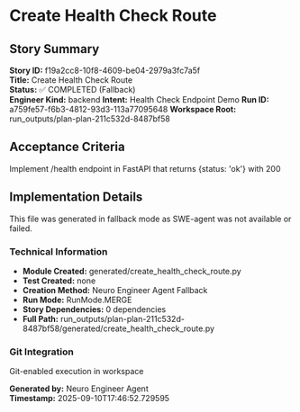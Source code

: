 # Create Health Check Route

## Story Summary
**Story ID:** f19a2cc8-10f8-4609-be04-2979a3fc7a5f  
**Title:** Create Health Check Route  
**Status:** ✅ COMPLETED (Fallback)  
**Engineer Kind:** backend
**Intent:** Health Check Endpoint Demo
**Run ID:** a759fe57-f6b3-4812-93d3-113a77095648
**Workspace Root:** run_outputs/plan-plan-211c532d-8487bf58

## Acceptance Criteria
Implement /health endpoint in FastAPI that returns {status: 'ok'} with 200

## Implementation Details
This file was generated in fallback mode as SWE-agent was not available or failed.

### Technical Information
- **Module Created:** generated/create_health_check_route.py
- **Test Created:** none
- **Creation Method:** Neuro Engineer Agent Fallback
- **Run Mode:** RunMode.MERGE
- **Story Dependencies:** 0 dependencies
- **Full Path:** run_outputs/plan-plan-211c532d-8487bf58/generated/create_health_check_route.py

### Git Integration
Git-enabled execution in workspace

**Generated by:** Neuro Engineer Agent  
**Timestamp:** 2025-09-10T17:46:52.729595
